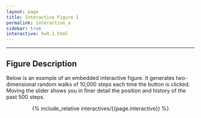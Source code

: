 ```yaml
---
layout: page
title: Interactive Figure 1
permalink: interactive_a
sidebar: true
interactive: hw9.1.html
---
```


---

## Figure Description

Below is an example of an embedded interactive figure. It generates
two-dimensional random walks of 10,000 steps each time the button is clicked.
Moving the slider shows you in finer detail the position and history of the past
500 steps.

<!-- The below line includes the interactive figure. Do not change! -->
<center>

{% include_relative interactives/{{page.interactive}} %}

</center>
